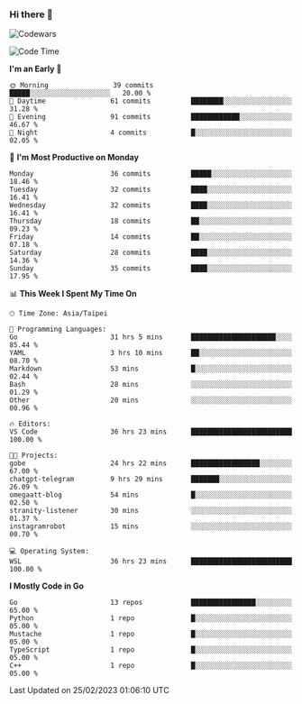 ### Hi there 👋

![Codewars](https://www.codewars.com/users/omegaatt36/badges/small)

<!--START_SECTION:waka-->
![Code Time](http://img.shields.io/badge/Code%20Time-886%20hrs%203%20mins-blue)

**I'm an Early 🐤** 

```text
🌞 Morning                39 commits          █████░░░░░░░░░░░░░░░░░░░░   20.00 % 
🌆 Daytime                61 commits          ████████░░░░░░░░░░░░░░░░░   31.28 % 
🌃 Evening                91 commits          ████████████░░░░░░░░░░░░░   46.67 % 
🌙 Night                  4 commits           █░░░░░░░░░░░░░░░░░░░░░░░░   02.05 % 
```
📅 **I'm Most Productive on Monday** 

```text
Monday                   36 commits          █████░░░░░░░░░░░░░░░░░░░░   18.46 % 
Tuesday                  32 commits          ████░░░░░░░░░░░░░░░░░░░░░   16.41 % 
Wednesday                32 commits          ████░░░░░░░░░░░░░░░░░░░░░   16.41 % 
Thursday                 18 commits          ██░░░░░░░░░░░░░░░░░░░░░░░   09.23 % 
Friday                   14 commits          ██░░░░░░░░░░░░░░░░░░░░░░░   07.18 % 
Saturday                 28 commits          ████░░░░░░░░░░░░░░░░░░░░░   14.36 % 
Sunday                   35 commits          ████░░░░░░░░░░░░░░░░░░░░░   17.95 % 
```


📊 **This Week I Spent My Time On** 

```text
🕑︎ Time Zone: Asia/Taipei

💬 Programming Languages: 
Go                       31 hrs 5 mins       █████████████████████░░░░   85.44 % 
YAML                     3 hrs 10 mins       ██░░░░░░░░░░░░░░░░░░░░░░░   08.70 % 
Markdown                 53 mins             █░░░░░░░░░░░░░░░░░░░░░░░░   02.44 % 
Bash                     28 mins             ░░░░░░░░░░░░░░░░░░░░░░░░░   01.29 % 
Other                    20 mins             ░░░░░░░░░░░░░░░░░░░░░░░░░   00.96 % 

🔥 Editors: 
VS Code                  36 hrs 23 mins      █████████████████████████   100.00 % 

🐱‍💻 Projects: 
gobe                     24 hrs 22 mins      █████████████████░░░░░░░░   67.00 % 
chatgpt-telegram         9 hrs 29 mins       ███████░░░░░░░░░░░░░░░░░░   26.09 % 
omegaatt-blog            54 mins             █░░░░░░░░░░░░░░░░░░░░░░░░   02.50 % 
stranity-listener        30 mins             ░░░░░░░░░░░░░░░░░░░░░░░░░   01.37 % 
instagramrobot           15 mins             ░░░░░░░░░░░░░░░░░░░░░░░░░   00.70 % 

💻 Operating System: 
WSL                      36 hrs 23 mins      █████████████████████████   100.00 % 
```

**I Mostly Code in Go** 

```text
Go                       13 repos            ████████████████░░░░░░░░░   65.00 % 
Python                   1 repo              █░░░░░░░░░░░░░░░░░░░░░░░░   05.00 % 
Mustache                 1 repo              █░░░░░░░░░░░░░░░░░░░░░░░░   05.00 % 
TypeScript               1 repo              █░░░░░░░░░░░░░░░░░░░░░░░░   05.00 % 
C++                      1 repo              █░░░░░░░░░░░░░░░░░░░░░░░░   05.00 % 
```




 Last Updated on 25/02/2023 01:06:10 UTC
<!--END_SECTION:waka-->

<!--
**omegaatt36/omegaatt36** is a ✨ _special_ ✨ repository because its `README.md` (this file) appears on your GitHub profile.

Here are some ideas to get you started:

- 🔭 I’m currently working on ...
- 🌱 I’m currently learning ...
- 👯 I’m looking to collaborate on ...
- 🤔 I’m looking for help with ...
- 💬 Ask me about ...
- 📫 How to reach me: ...
- 😄 Pronouns: ...
- ⚡ Fun fact: ...
-->
